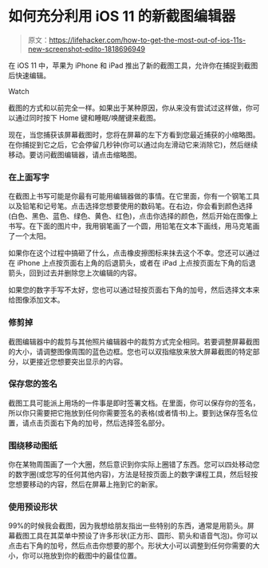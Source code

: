 # 如何充分利用 iOS 11 的新截图编辑器

> 原文：<https://lifehacker.com/how-to-get-the-most-out-of-ios-11s-new-screenshot-edito-1818696949>

在 iOS 11 中，苹果为 iPhone 和 iPad 推出了新的截图工具，允许你在捕捉到截图后快速编辑。

Watch

截图的方式和以前完全一样。如果出于某种原因，你从来没有尝试过这样做，你可以通过同时按下 Home 键和睡眠/唤醒键来截图。

现在，当您捕获该屏幕截图时，您将在屏幕的左下方看到您最近捕获的小缩略图。在你捕捉到它之后，它会停留几秒钟(你可以通过向左滑动它来消除它)，然后继续移动。要访问截图编辑器，请点击缩略图。

### 在上面写字

在截图上书写可能是你最有可能用编辑器做的事情。在它里面，你有一个钢笔工具以及铅笔和记号笔。点击选择您想要使用的数码笔。在右边，你会看到颜色选择(白色、黑色、蓝色、绿色、黄色、红色)，点击你选择的颜色，然后开始在图像上书写。在下面的图片中，我用钢笔画了一个圆，用铅笔在文本下画线，用马克笔画了一个太阳。

如果你在这个过程中搞砸了什么，点击橡皮擦图标来抹去这个不幸。您还可以通过在 iPhone 上点按页面右上角的后退箭头，或者在 iPad 上点按页面左下角的后退箭头，回到过去并删除您上次编辑的内容。

如果您的数字手写不太好，您也可以通过轻按页面右下角的加号，然后选择文本来给图像添加文本。

### 修剪掉

截图编辑器中的裁剪与其他照片编辑器中的裁剪方式完全相同。若要调整屏幕截图的大小，请调整图像周围的蓝色边框。您也可以双指缩放来放大屏幕截图的特定部分，以更接近您想要突出显示的内容。

### 保存您的签名

截图工具可能派上用场的一件事是即时签署文档。在里面，你可以保存你的签名，所以你只需要把它拖放到任何你需要签名的表格(或者情书)上。要到达保存签名位置，请点击页面右下角的加号，然后选择签名部分。

### **围绕**移动图纸

你在某物周围画了一个大圈，然后意识到你实际上圈错了东西。您可以四处移动您的数字圈(或您写的任何其他内容)，方法是轻按页面上的数字课程工具，然后轻按您想要移动的内容，然后在屏幕上拖到它的新家。

### 使用预设形状

99%的时候我会截图，因为我想给朋友指出一些特别的东西，通常是用箭头。屏幕截图工具在其菜单中预设了许多形状(正方形、圆形、箭头和语音气泡)。你可以点击右下角的加号，然后点击你想要的那个。形状大小可以调整到任何你需要的大小，你可以拖放到你的截图中的最佳位置。
